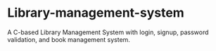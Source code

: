 # Library-management-system
A C-based Library Management System with login, signup, password validation, and book management system.
